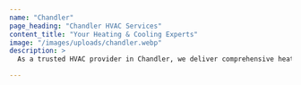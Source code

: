 ```yaml
---
name: "Chandler"
page_heading: "Chandler HVAC Services"
content_title: "Your Heating & Cooling Experts"
image: "/images/uploads/chandler.webp"
description: >
  As a trusted HVAC provider in Chandler, we deliver comprehensive heating and cooling services designed for Arizona’s desert climate. Whether you need a new AC system installation, furnace repair, or ductwork sealing, our certified technicians ensure fast response times and quality workmanship. We understand Chandler’s unique comfort needs and provide upfront pricing with a focus on energy efficiency and lasting performance.

---
```

